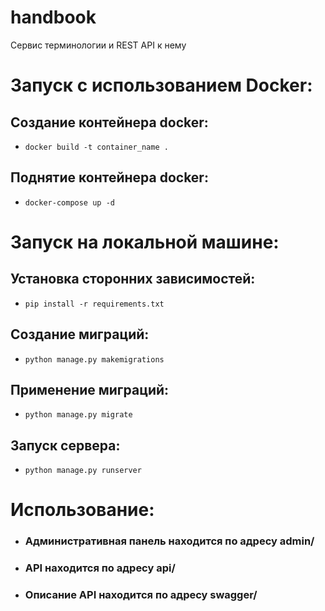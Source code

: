 # handbook

Сервис терминологии и REST API к нему

# Запуск с использованием Docker:

## Создание контейнера docker:

* ```docker build -t container_name .```

## Поднятие контейнера docker:

* ```docker-compose up -d```

# Запуск на локальной машине:

## Установка сторонних зависимостей:

* ```pip install -r requirements.txt```

## Создание миграций:

* ```python manage.py makemigrations```

## Применение миграций:

* ```python manage.py migrate```

## Запуск сервера:

* ```python manage.py runserver```

# Использование:

* ### Административная панель находится по адресу admin/
* ### API находится по адресу api/
* ### Описание API находится по адресу swagger/